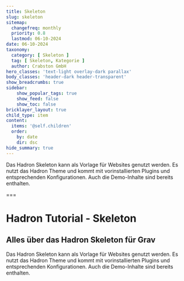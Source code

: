 ```yaml
---
title: Skeleton
slug: skeleton
sitemap:
  changefreq: monthly
  priority: 0.8
  lastmod: 06-10-2024
date: 06-10-2024
taxonomy:
  category: [ Skeleton ]
  tag: [ Skeleton, Kategorie ]
  author: Crabston GmbH
hero_classes: 'text-light overlay-dark parallax'
body_classes: 'header-dark header-transparent'
show_breadcrumbs: true
sidebar:
	show_popular_tags: true
	show_feed: false
	show_toc: false
bricklayer_layout: true
child_type: item
content:
  items: '@self.children'
  order:
    by: date
    dir: dsc
hide_summary: true
---
```


Das Hadron Skeleton kann als Vorlage für Websites genutzt werden. Es nutzt das Hadron Theme und kommt mit vorinstallierten Plugins und entsprechenden Konfigurationen. Auch die Demo-Inhalte sind bereits enthalten.

===

# Hadron Tutorial - Skeleton
## Alles über das Hadron Skeleton für Grav

Das Hadron Skeleton kann als Vorlage für Websites genutzt werden. Es nutzt das Hadron Theme und kommt mit vorinstallierten Plugins und entsprechenden Konfigurationen. Auch die Demo-Inhalte sind bereits enthalten.
